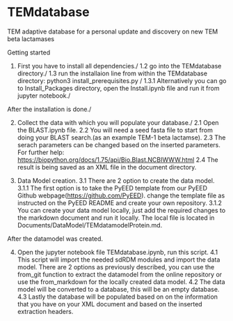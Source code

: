 # TEMdatabase
TEM adaptive database for a personal update and discovery on new TEM beta lactamases


Getting started

1.    First you have to install all dependencies./
1.2   go into the TEMdatabase directory./
1.3   run the installaion line from within the TEMdatabase directory: python3 install_prerequisites.py /
1.3.1 Alternatively you can go to Install_Packages directory,
      open the Install.ipynb file and run it from jupyter notebook./

After the installation is done./

2.    Collect the data with which you will populate your database./
2.1   Open the BLAST.ipynb file.
2.2   You will need a seed fasta file to start from doing your BLAST search.(as an example TEM-1 beta lactamse).
2.3   The serach parameters can be changed based on the inserted parameters. For further help:
      https://biopython.org/docs/1.75/api/Bio.Blast.NCBIWWW.html
2.4   The result is being saved as an XML file in the document directory.

3.    Data Model creation.
3.1   There are 2 option to create the data model.
3.1.1 The first option is to take the PyEED template from our PyEED Github webpage(https://github.com/PyEED). 
      change the template file as instructed on the PyEED README and create your own repository.
3.1.2 You can create your data model locally, just add the required changes to the markdown document and run
      it locally. The local file is located in Documents/DataModel/TEMdatamodelProtein.md.

After the datamodel was created.

4.    Open the jupyter notebook file TEMdatabase.ipynb, run this script.
4.1   This script will import the needed sdRDM modules and import the data model. There are 2 options
      as previously described, you can use the from_git function to extract the datamodel from the online 
      repository or use the from_markdown for the locally created data model.
4.2   The data model will be converted to a database, this will be an empty database.
4.3   Lastly the database will be populated based on on the information that you have on your XML document
      and based on the inserted extraction headers.
